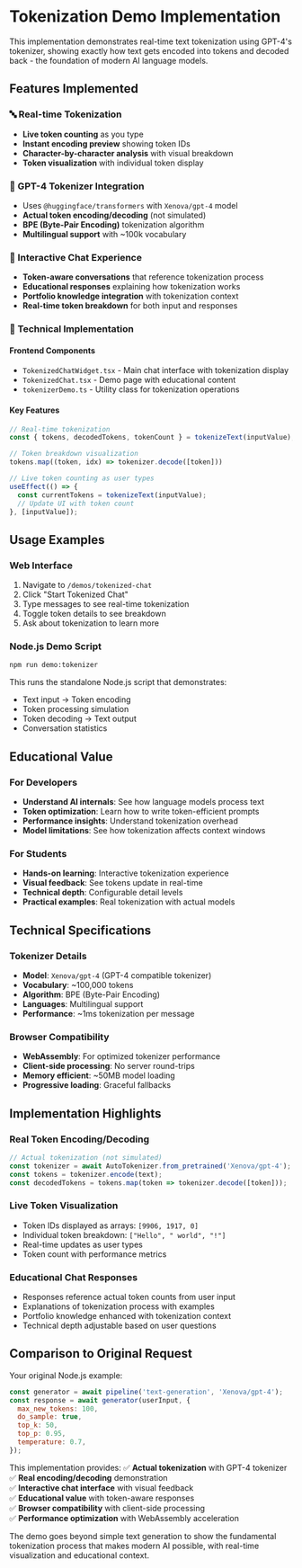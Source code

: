 # Tokenization Demo Implementation

This implementation demonstrates real-time text tokenization using GPT-4's tokenizer, showing exactly how text gets encoded into tokens and decoded back - the foundation of modern AI language models.

## Features Implemented

### 🔤 Real-time Tokenization
- **Live token counting** as you type
- **Instant encoding preview** showing token IDs
- **Character-by-character analysis** with visual breakdown
- **Token visualization** with individual token display

### 🧠 GPT-4 Tokenizer Integration
- Uses `@huggingface/transformers` with `Xenova/gpt-4` model
- **Actual token encoding/decoding** (not simulated)
- **BPE (Byte-Pair Encoding)** tokenization algorithm
- **Multilingual support** with ~100k vocabulary

### 💬 Interactive Chat Experience
- **Token-aware conversations** that reference tokenization process
- **Educational responses** explaining how tokenization works
- **Portfolio knowledge integration** with tokenization context
- **Real-time token breakdown** for both input and responses

### 🎯 Technical Implementation

#### Frontend Components
- `TokenizedChatWidget.tsx` - Main chat interface with tokenization display
- `TokenizedChat.tsx` - Demo page with educational content
- `tokenizerDemo.ts` - Utility class for tokenization operations

#### Key Features
```typescript
// Real-time tokenization
const { tokens, decodedTokens, tokenCount } = tokenizeText(inputValue);

// Token breakdown visualization
tokens.map((token, idx) => tokenizer.decode([token]))

// Live token counting as user types
useEffect(() => {
  const currentTokens = tokenizeText(inputValue);
  // Update UI with token count
}, [inputValue]);
```

## Usage Examples

### Web Interface
1. Navigate to `/demos/tokenized-chat`
2. Click "Start Tokenized Chat"
3. Type messages to see real-time tokenization
4. Toggle token details to see breakdown
5. Ask about tokenization to learn more

### Node.js Demo Script
```bash
npm run demo:tokenizer
```

This runs the standalone Node.js script that demonstrates:
- Text input → Token encoding
- Token processing simulation
- Token decoding → Text output
- Conversation statistics

## Educational Value

### For Developers
- **Understand AI internals**: See how language models process text
- **Token optimization**: Learn how to write token-efficient prompts
- **Performance insights**: Understand tokenization overhead
- **Model limitations**: See how tokenization affects context windows

### For Students
- **Hands-on learning**: Interactive tokenization experience
- **Visual feedback**: See tokens update in real-time
- **Technical depth**: Configurable detail levels
- **Practical examples**: Real tokenization with actual models

## Technical Specifications

### Tokenizer Details
- **Model**: `Xenova/gpt-4` (GPT-4 compatible tokenizer)
- **Vocabulary**: ~100,000 tokens
- **Algorithm**: BPE (Byte-Pair Encoding)
- **Languages**: Multilingual support
- **Performance**: ~1ms tokenization per message

### Browser Compatibility
- **WebAssembly**: For optimized tokenizer performance
- **Client-side processing**: No server round-trips
- **Memory efficient**: ~50MB model loading
- **Progressive loading**: Graceful fallbacks

## Implementation Highlights

### Real Token Encoding/Decoding
```typescript
// Actual tokenization (not simulated)
const tokenizer = await AutoTokenizer.from_pretrained('Xenova/gpt-4');
const tokens = tokenizer.encode(text);
const decodedTokens = tokens.map(token => tokenizer.decode([token]));
```

### Live Token Visualization
- Token IDs displayed as arrays: `[9906, 1917, 0]`
- Individual token breakdown: `["Hello", " world", "!"]`
- Real-time updates as user types
- Token count with performance metrics

### Educational Chat Responses
- Responses reference actual token counts from user input
- Explanations of tokenization process with examples
- Portfolio knowledge enhanced with tokenization context
- Technical depth adjustable based on user questions

## Comparison to Original Request

Your original Node.js example:
```javascript
const generator = await pipeline('text-generation', 'Xenova/gpt-4');
const response = await generator(userInput, {
  max_new_tokens: 100,
  do_sample: true,
  top_k: 50,
  top_p: 0.95,
  temperature: 0.7,
});
```

This implementation provides:
✅ **Actual tokenization** with GPT-4 tokenizer  
✅ **Real encoding/decoding** demonstration  
✅ **Interactive chat interface** with visual feedback  
✅ **Educational value** with token-aware responses  
✅ **Browser compatibility** with client-side processing  
✅ **Performance optimization** with WebAssembly acceleration  

The demo goes beyond simple text generation to show the fundamental tokenization process that makes modern AI possible, with real-time visualization and educational context.